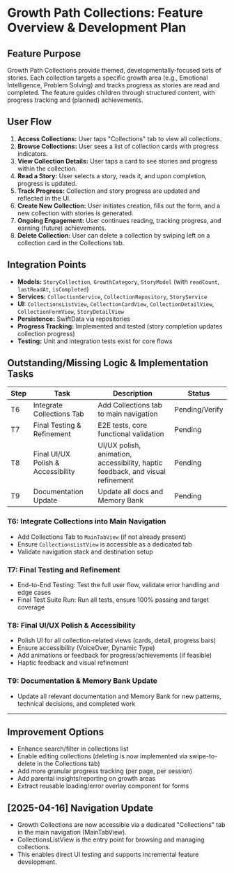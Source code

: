# Growth Path Collections: Feature Overview & Development Plan

## Feature Purpose
Growth Path Collections provide themed, developmentally-focused sets of stories. Each collection targets a specific growth area (e.g., Emotional Intelligence, Problem Solving) and tracks progress as stories are read and completed. The feature guides children through structured content, with progress tracking and (planned) achievements.

## User Flow
1. **Access Collections:** User taps "Collections" tab to view all collections.
2. **Browse Collections:** User sees a list of collection cards with progress indicators.
3. **View Collection Details:** User taps a card to see stories and progress within the collection.
4. **Read a Story:** User selects a story, reads it, and upon completion, progress is updated.
5. **Track Progress:** Collection and story progress are updated and reflected in the UI.
6. **Create New Collection:** User initiates creation, fills out the form, and a new collection with stories is generated.
7. **Ongoing Engagement:** User continues reading, tracking progress, and earning (future) achievements.
8. **Delete Collection:** User can delete a collection by swiping left on a collection card in the Collections tab.

## Integration Points
- **Models:** `StoryCollection`, `GrowthCategory`, `StoryModel` (with `readCount`, `lastReadAt`, `isCompleted`)
- **Services:** `CollectionService`, `CollectionRepository`, `StoryService`
- **UI:** `CollectionsListView`, `CollectionCardView`, `CollectionDetailView`, `CollectionFormView`, `StoryDetailView`
- **Persistence:** SwiftData via repositories
- **Progress Tracking:** Implemented and tested (story completion updates collection progress)
- **Testing:** Unit and integration tests exist for core flows

## Outstanding/Missing Logic & Implementation Tasks

| Step | Task                               | Description                                                                    | Status         |
| ---- | ---------------------------------- | ------------------------------------------------------------------------------ | -------------- |
| T6   | Integrate Collections Tab          | Add Collections tab to main navigation                                         | Pending/Verify |
| T7   | Final Testing & Refinement         | E2E tests, core functional validation                                          | Pending        |
| T8   | Final UI/UX Polish & Accessibility | UI/UX polish, animation, accessibility, haptic feedback, and visual refinement | Pending        |
| T9   | Documentation Update               | Update all docs and Memory Bank                                                | Pending        |

### T6: Integrate Collections into Main Navigation
- Add Collections Tab to `MainTabView` (if not already present)
- Ensure `CollectionsListView` is accessible as a dedicated tab
- Validate navigation stack and destination setup

### T7: Final Testing and Refinement
- End-to-End Testing: Test the full user flow, validate error handling and edge cases
- Final Test Suite Run: Run all tests, ensure 100% passing and target coverage

### T8: Final UI/UX Polish & Accessibility
- Polish UI for all collection-related views (cards, detail, progress bars)
- Ensure accessibility (VoiceOver, Dynamic Type)
- Add animations or feedback for progress/achievements (if feasible)
- Haptic feedback and visual refinement

### T9: Documentation & Memory Bank Update
- Update all relevant documentation and Memory Bank for new patterns, technical decisions, and completed work

---

## Improvement Options
- Enhance search/filter in collections list
- Enable editing collections (deleting is now implemented via swipe-to-delete in the Collections tab)
- Add more granular progress tracking (per page, per session)
- Add parental insights/reporting on growth areas
- Extract reusable loading/error overlay component for forms

## [2025-04-16] Navigation Update
- Growth Collections are now accessible via a dedicated "Collections" tab in the main navigation (MainTabView).
- CollectionsListView is the entry point for browsing and managing collections.
- This enables direct UI testing and supports incremental feature development. 